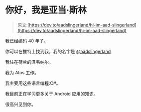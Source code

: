 # 你好，我是亚当·斯林

> 原文:[https://dev.to/aadslingerland/hi-im-aad-slingerland](https://dev.to/aadslingerland/hi-im-aad-slingerland)

我已经编码 40 年了。

你可以在推特上找到我，我的名字是 [@aadslingerland](https://twitter.com/aadslingerland)

我住在荷兰的泽韦纳尔。

我为 Atos 工作。

我主要用这些语言编程:C#。

我目前正在学习更多关于 Android 应用的知识。

很高兴见到你。